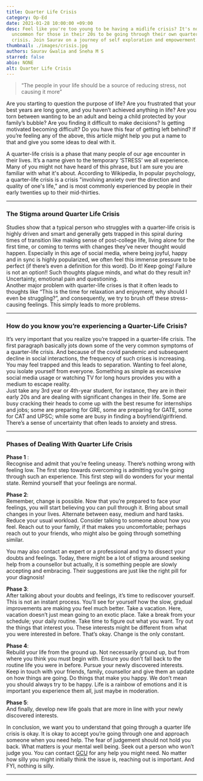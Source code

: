 ```yaml
---
title: Quarter Life Crisis
category: Op-Ed
date: 2021-01-28 10:00:00 +09:00
desc: Feel like you're too young to be having a midlife crisis? It's not
  uncommon for those in their 20s to be going through their own quarter-life
  crisis. Join Saurav on a journey of self exploration and empowerment.
thumbnail: ./images/crisis.jpg
authors: Saurav Gwalia and Sneha M S
starred: false
abio: NONE
alt: Quarter Life Crisis
---
```


>“The people in your life should be a source of reducing stress, not causing it more”                                   


Are you starting to question the purpose of life? Are you frustrated that your best years are long gone, and you haven’t achieved anything in life? Are you torn between wanting to be an adult and being a child protected by your family’s bubble? Are you finding it difficult to make decisions? Is getting motivated becoming difficult? Do you have this fear of getting left behind?  If you’re feeling any of the above, this article might help you put a name to that and give you some ideas to deal with it.                      

A quarter-life crisis is a phase that many people of our age encounter in their lives. It’s a name given to the temporary ‘STRESS’ we all experience. Many of you might not have heard of this phrase, but I am sure you are familiar with what it's about. According to Wikipedia, In popular psychology, a quarter-life crisis is a crisis "involving anxiety over the direction and quality of one's life," and is most commonly experienced by people in their early twenties up to their mid-thirties.                     
******************************    

### The Stigma around Quarter Life Crisis

Studies show that a typical person who struggles with a quarter-life crisis is highly driven and smart and generally gets trapped in this spiral during times of transition like making sense of post-college life, living alone for the first time, or coming to terms with changes they’ve never thought would happen. Especially in this age of social media, where being joyful, happy and in sync is highly popularized, we often feel this immense pressure to be perfect (if there’s even a definition for this word). Do it! Keep going! Failure is not an option!! Such thoughts plague minds, and what do they result in? Uncertainty, emotional pain and questioning.                                   
Another major problem with quarter-life crises is that it often leads to thoughts like “This is the time for relaxation and enjoyment, why should I even be struggling?”, and consequently, we try to brush off these stress-causing feelings. This simply leads to more problems.                                   
************************

### How do you know you’re experiencing a Quarter-Life Crisis?
It’s very important that you realize you’re trapped in a quarter-life crisis. The first paragraph basically jots down some of the very common symptoms of a quarter-life crisis. And because of the covid pandemic and subsequent decline in social interactions, the frequency of such crises is increasing. You may feel trapped and this leads to separation. Wanting to feel alone, you isolate yourself from everyone. Something as simple as excessive social media usage or watching TV for long hours provides you with a medium to escape reality.                                  
Just take any 3rd year or 4th-year student, for instance, they are in their early 20s and are dealing with significant changes in their life. Some are busy cracking their heads to come up with the best resume for internships and jobs; some are preparing for GRE, some are preparing for GATE, some for CAT and UPSC; while some are busy in finding a boyfriend/girlfriend. There’s a sense of uncertainty that often leads to anxiety and stress.                         
**************************

### Phases of Dealing With Quarter Life Crisis

**Phase 1** :                              
Recognise and admit that you’re feeling uneasy. There’s nothing wrong with feeling low. The first step towards overcoming is admitting you’re going through such an experience. This first step will do wonders for your mental state. Remind yourself that your feelings are normal.                        

**Phase 2**:                                           
Remember, change is possible. Now that you’re prepared to face your feelings, you will start believing you can pull through it. Bring about small changes in your lives. Alternate between easy, medium and hard tasks. Reduce your usual workload. Consider talking to someone about how you feel. Reach out to your family, if that makes you uncomfortable; perhaps reach out to your friends, who might also be going through something similar.                          

You may also contact an expert or a professional and try to dissect your doubts and feelings. Today, there might be a lot of stigma around seeking help from a counsellor but actually, it is something people are slowly accepting and embracing. Their suggestions are just like the right pill for your diagnosis!                           

**Phase 3**:                                    
After talking about your doubts and feelings, it’s time to rediscover yourself. This is not an instant process. You’ll see for yourself how the slow, gradual improvements are making you feel much better. Take a vacation. Here, vacation doesn’t just mean going to an exotic place. Take a break from your schedule; your daily routine. Take time to figure out what you want. Try out the things that interest you. These interests might be different from what you were interested in before. That’s okay. Change is the only constant.                         

**Phase 4**:                                      
Rebuild your life from the ground up. Not necessarily ground up, but from where you think you must begin with. Ensure you don’t fall back to the routine life you were in before. Pursue your newly discovered interests. Keep in touch with your friends, family, counsellor and give them an update on how things are going. Do things that make you happy. We don’t mean you should always try to be happy. Life is a rainbow of emotions and it is important you experience them all, just maybe in moderation.                                   

**Phase 5**:                                                   
And finally, develop new life goals that are more in line with your newly discovered interests.                      

In conclusion, we want you to understand that going through a quarter life crisis is okay. It is okay to accept you’re going through one and approach someone when you need help. The fear of judgement should not hold you back. What matters is your mental well being. Seek out a person who won’t judge you. You can contact [GCU](https://iittp.ac.in/gcu/) for any help you might need. No matter how silly you might initially think the issue is, reaching out is important. And FYI, nothing is silly.                                       

*****************************

